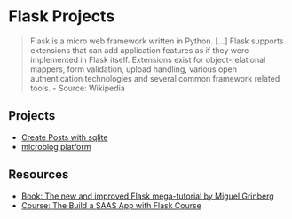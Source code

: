 # Flask Projects

> Flask is a micro web framework written in Python. [...] Flask supports
> extensions that can add application features as if they were implemented in
> Flask itself. Extensions exist for object-relational mappers, form validation,
> upload handling, various open authentication technologies and several common
> framework related tools. - Source: Wikipedia

## Projects

- [Create Posts with sqlite](./sqlite_posts)
- [microblog platform](./microblog/)

## Resources

- [Book: The new and improved Flask mega-tutorial by Miguel Grinberg](#)
- [Course: The Build a SAAS App with Flask Course](https://www.udemy.com/course/the-build-a-saas-app-with-flask-course/)
